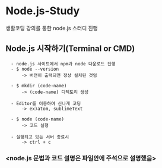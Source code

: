 # Node.js-Study
생활코딩 강의를 통한 node.js 스터디 진행

## Node.js 시작하기(Terminal or CMD)

```
  - node.js 사이트에서 npm과 node 다운로드 진행
  - $ node --version
      -> 버전이 출력되면 정상 설치된 것임
      
  - $ mkdir (code-name)
      -> (code-name) 디렉토리 생성
      
  - Editor를 이용하여 신나게 코딩
      -> ex)atom, sublimeText
  
  - $ node (code-name)
      -> 코드 실행
      
  - 실행되고 있는 서버 종료시
      -> ctrl + c
```

### <node.js 문법과 코드 설명은 파일안에 주석으로 설명했음>
